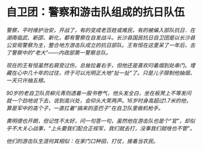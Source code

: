 # 自卫团：警察和游击队组成的抗日队伍

_警察，平时维护治安，开战了，有的变成老百姓或难民，有的被编入部队抗日．在湖南临武、新邵、新化，都有警察在自发战斗。长沙县国民抗日自卫团是以长沙县公安局警察为主，整合地方游击队成立的抗日部队。王有恒在这里呆了一年后，去了警察中的“老大”——内政部第一警察总队。_

_现在的王有恒虽然右肩受过伤，总耸拉着右手，但他还是喜欢叼着烟到处串门。埋藏在心中几十年的过往，终于可以光明正大地“扯一扯”了。只是儿子限制他抽烟，一天只许抽五根。_

_90岁的老自卫队员柳元青则透着一股书卷气，他头发全白，坐在板凳上不等发问就一个劲地说下去，说到高兴处，会仰头大笑两声。16岁时身高超过1.7米的他，算是军中的高个子，一直扛着“搞来的歪巴子”在自卫队里做机枪手。_

_黄明德也开朗，但记性不太好，问一句答一句，虽然他在游击队也是个“官”，却似乎不大关心战事，“上头要我们配合正规军，我们就去打，没事我们就啥也不管”。_

_他们的游击队生涯何其相似：在家门口种田，打仗，接着当农民。_
